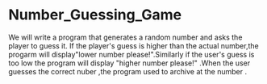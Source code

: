 # Number_Guessing_Game
We will write a program that generates a random number and asks the player to guess it. If the player's guess is higher than the actual number,the progarm will display"lower number please!".Similarly if the user's guess is too low the program will display "higher number please!" .When the user guesses the correct nuber ,the program used to archive at the number .
